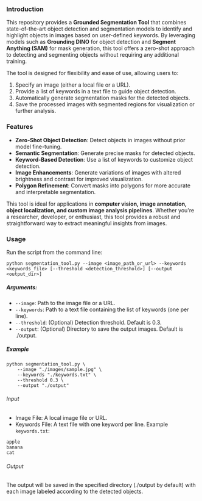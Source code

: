 ### Introduction
This repository provides a **Grounded Segmentation Tool** that combines state-of-the-art object detection and segmentation models to identify and highlight objects in images based on user-defined keywords. By leveraging models such as **Grounding DINO** for object detection and **Segment Anything (SAM)** for mask generation, this tool offers a zero-shot approach to detecting and segmenting objects without requiring any additional training.

The tool is designed for flexibility and ease of use, allowing users to:

1. Specify an image (either a local file or a URL).
2. Provide a list of keywords in a text file to guide object detection.
3. Automatically generate segmentation masks for the detected objects.
4. Save the processed images with segmented regions for visualization or further analysis.
### Features
- **Zero-Shot Object Detection**: Detect objects in images without prior model fine-tuning.
- **Semantic Segmentation**: Generate precise masks for detected objects.
- **Keyword-Based Detection**: Use a list of keywords to customize object detection.
- **Image Enhancements**: Generate variations of images with altered brightness and contrast for improved visualization.
- **Polygon Refinement**: Convert masks into polygons for more accurate and interpretable segmentation.

This tool is ideal for applications in **computer vision, image annotation, object localization, and custom image analysis pipelines**. Whether you're a researcher, developer, or enthusiast, this tool provides a robust and straightforward way to extract meaningful insights from images.

### Usage
Run the script from the command line:

```
python segmentation_tool.py --image <image_path_or_url> --keywords <keywords_file> [--threshold <detection_threshold>] [--output <output_dir>]
```

##### Arguments:
- ```--image```: Path to the image file or a URL.
- ```--keywords```: Path to a text file containing the list of keywords (one per line).
- ```--threshold```: (Optional) Detection threshold. Default is 0.3.
- ```--output```: (Optional) Directory to save the output images. Default is ./output.
  
##### Example

```
python segmentation_tool.py \
    --image "./images/sample.jpg" \
    --keywords "./keywords.txt" \
    --threshold 0.3 \
    --output "./output"
```
###### Input
- Image File: A local image file or URL.
- Keywords File: A text file with one keyword per line.
Example ```keywords.txt```:

```
apple
banana
cat
```
###### Output

The output will be saved in the specified directory (./output by default) with each image labeled according to the detected objects.
